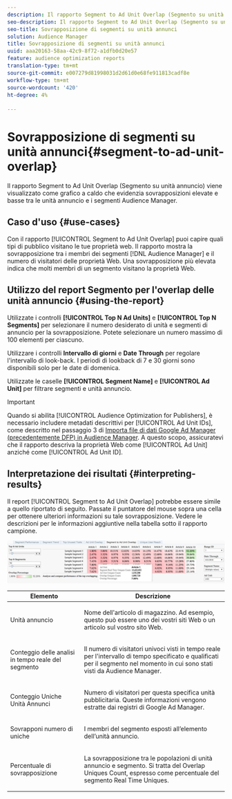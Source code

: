 ```yaml
---
description: Il rapporto Segment to Ad Unit Overlap (Segmento su unità annuncio) viene visualizzato come grafico a caldo che evidenzia sovrapposizioni elevate e basse tra le unità annuncio e i segmenti  Audience Manager.
seo-description: Il rapporto Segment to Ad Unit Overlap (Segmento su unità annuncio) viene visualizzato come grafico a caldo che evidenzia sovrapposizioni elevate e basse tra le unità annuncio e i segmenti  Audience Manager.
seo-title: Sovrapposizione di segmenti su unità annunci
solution: Audience Manager
title: Sovrapposizione di segmenti su unità annunci
uuid: aaa20163-58aa-42c9-8f72-a1dfb0d20e57
feature: audience optimization reports
translation-type: tm+mt
source-git-commit: e007279d81998031d2d61d0e68fe911813cadf8e
workflow-type: tm+mt
source-wordcount: '420'
ht-degree: 4%

---
```



# Sovrapposizione di segmenti su unità annunci{#segment-to-ad-unit-overlap}

Il rapporto Segment to Ad Unit Overlap (Segmento su unità annuncio) viene visualizzato come grafico a caldo che evidenzia sovrapposizioni elevate e basse tra le unità annuncio e i segmenti  Audience Manager.

## Caso d&#39;uso {#use-cases}

Con il rapporto [!UICONTROL Segment to Ad Unit Overlap] puoi capire quali tipi di pubblico visitano le tue proprietà web. Il rapporto mostra la sovrapposizione tra i membri dei segmenti [!DNL Audience Manager] e il numero di visitatori delle proprietà Web. Una sovrapposizione più elevata indica che molti membri di un segmento visitano la proprietà Web.

## Utilizzo del report Segmento per l&#39;overlap delle unità annuncio {#using-the-report}

Utilizzate i controlli **[!UICONTROL Top N Ad Units]** e **[!UICONTROL Top N Segments]** per selezionare il numero desiderato di unità e segmenti di annuncio per la sovrapposizione. Potete selezionare un numero massimo di 100 elementi per ciascuno.

Utilizzare i controlli **Intervallo di giorni** e **Date Through** per regolare l&#39;intervallo di look-back. I periodi di lookback di 7 e 30 giorni sono disponibili solo per le date di domenica.

Utilizzate le caselle **[!UICONTROL Segment Name]** e **[!UICONTROL Ad Unit]** per filtrare segmenti e unità annuncio.

>[!IMPORTANT]
>
>Quando si abilita [!UICONTROL Audience Optimization for Publishers], è necessario includere metadati descrittivi per [!UICONTROL Ad Unit IDs], come descritto nel passaggio 3 di [Importa file di dati Google Ad Manager (precedentemente DFP) in  Audience Manager](../../../reporting/audience-optimization-reports/aor-publishers/import-dfp.md). A questo scopo, assicuratevi che il rapporto descriva la proprietà Web come [!UICONTROL Ad Unit] anziché come [!UICONTROL Ad Unit ID].

## Interpretazione dei risultati {#interpreting-results}

Il report [!UICONTROL Segment to Ad Unit Overlap] potrebbe essere simile a quello riportato di seguito. Passate il puntatore del mouse sopra una cella per ottenere ulteriori informazioni su tale sovrapposizione. Vedere le descrizioni per le informazioni aggiuntive nella tabella sotto il rapporto campione.

![](assets/publisher_segment_ad_unit_overlap.png)

<table id="table_22340F45B1B94D3796174CB30A60E212"> 
 <thead> 
  <tr> 
   <th colname="col1" class="entry"> Elemento </th> 
   <th colname="col2" class="entry"> Descrizione </th> 
  </tr>
 </thead>
 <tbody> 
  <tr> 
   <td colname="col1"> <p><span class="wintitle"> Unità annuncio  </span> </p> </td> 
   <td colname="col2"> <p>Nome dell'articolo di magazzino. Ad esempio, questo può essere uno dei vostri siti Web o un articolo sul vostro sito Web. </p> </td> 
  </tr> 
  <tr> 
   <td colname="col1"> <p><span class="wintitle"> Conteggio delle analisi in tempo reale del segmento</span> </p> </td> 
   <td colname="col2"> <p>Il numero di visitatori univoci visti in tempo reale per l'intervallo di tempo specificato e qualificati per il segmento nel momento in cui sono stati visti da <span class="keyword">  Audience Manager</span>. </p> </td> 
  </tr> 
  <tr> 
   <td colname="col1"> <p><span class="wintitle"> Conteggio Uniche Unità Annunci</span> </p> </td> 
   <td colname="col2"> <p>Numero di visitatori per questa specifica unità pubblicitaria. Queste informazioni vengono estratte dai registri di Google Ad Manager. </p> </td> 
  </tr> 
  <tr> 
   <td colname="col1"> <p><span class="wintitle"> Sovrapponi numero di uniche</span> </p> </td> 
   <td colname="col2"> <p>I membri del segmento esposti all’elemento dell’unità annuncio. </p> </td> 
  </tr> 
  <tr> 
   <td colname="col1"> <p><span class="wintitle"> Percentuale di sovrapposizione</span> </p> </td> 
   <td colname="col2"> <p>La sovrapposizione tra le popolazioni di unità annuncio e segmento. Si tratta del <span class="wintitle"> Overlap Uniques Count</span>, espresso come percentuale del <span class="wintitle"> segmento Real Time Uniques</span>. </p> </td> 
  </tr> 
 </tbody> 
</table>


